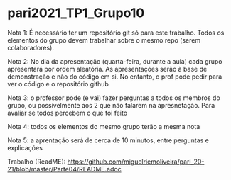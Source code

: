 # pari2021_TP1_Grupo10

Nota 1: É necessário ter um repositório git só para este trabalho. Todos os elementos do grupo devem trabalhar sobre o mesmo repo (serem colaboradores).

Nota 2: No dia da apresentação (quarta-feira, durante a aula) cada grupo apresentará por ordem aleatória. As apresentações serão à base de demonstração e não do código em si. No entanto, o prof pode pedir para ver o código e o repositório github

Nota 3: o professor pode (e vai) fazer perguntas a todos os membros do grupo, ou possívelmente aos 2 que não falarem na apresnetação. Para avaliar se todos percebem o que foi feito

Nota 4: todos os elementos do mesmo grupo terão a mesma nota

Nota 5: a aprentação será de cerca de 10 minutos, entre perguntas e explicações

Trabalho (ReadME): https://github.com/miguelriemoliveira/pari_20-21/blob/master/Parte04/README.adoc